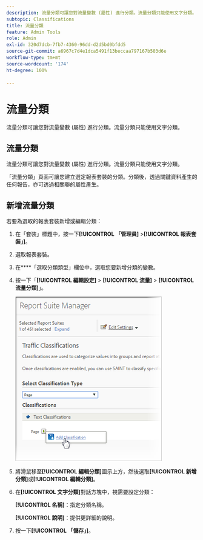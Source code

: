 ```yaml
---
description: 流量分類可讓您對流量變數 (屬性) 進行分類。流量分類只能使用文字分類。
subtopic: Classifications
title: 流量分類
feature: Admin Tools
role: Admin
exl-id: 320d7dcb-7fb7-4360-96dd-d2d5bd0bfdd5
source-git-commit: a6967c7d4e1dca5491f13beccaa797167b503d6e
workflow-type: tm+mt
source-wordcount: '174'
ht-degree: 100%

---
```


# 流量分類

流量分類可讓您對流量變數 (屬性) 進行分類。流量分類只能使用文字分類。

## 流量分類

流量分類可讓您對流量變數 (屬性) 進行分類。流量分類只能使用文字分類。

「流量分類」頁面可讓您建立選定報表套裝的分類。分類後，透過關鍵資料產生的任何報告，亦可透過相關聯的屬性產生。

## 新增流量分類

若要為選取的報表套裝新增或編輯分類：

1. 在「套裝」標題中，按一下&#x200B;**[!UICONTROL 「管理員]** >**[!UICONTROL 報表套裝」]**。
1. 選取報表套裝。
1. 在&#x200B;****「選取分類類型」欄位中，選取您要新增分類的變數。
1. 按一下「**[!UICONTROL 編輯設定]** > **[!UICONTROL 流量]** > **[!UICONTROL 流量分類]**」。

   ![步驟資訊](/help/admin/tools/assets/traffic-classification.png)

1. 將滑鼠移至&#x200B;**[!UICONTROL 編輯分類]**&#x200B;圖示上方，然後選取&#x200B;**[!UICONTROL 新增分類]**&#x200B;或&#x200B;**[!UICONTROL 編輯分類]**。
1. 在&#x200B;**[!UICONTROL 文字分類]**&#x200B;對話方塊中，視需要設定分類：

   **[!UICONTROL 名稱]**：指定分類名稱。

   **[!UICONTROL 說明]**：提供更詳細的說明。
1. 按一下&#x200B;**[!UICONTROL 「儲存」]**。
